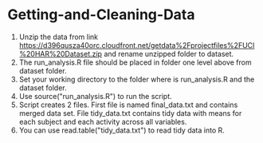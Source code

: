 # Getting-and-Cleaning-Data

1. Unzip the data from link https://d396qusza40orc.cloudfront.net/getdata%2Fprojectfiles%2FUCI%20HAR%20Dataset.zip and rename unzipped folder to dataset.
2. The run_analysis.R file should be placed in folder one level above from dataset folder.
3. Set your working directory to the folder where is run_analysis.R and the dataset folder.
4. Use source("run_analysis.R") to run the script.
5. Script creates 2 files. First file is named final_data.txt and contains merged data set. File tidy_data.txt contains tidy data with means for each subject and each activity across all variables.
6. You can use read.table("tidy_data.txt") to read tidy data into R.

